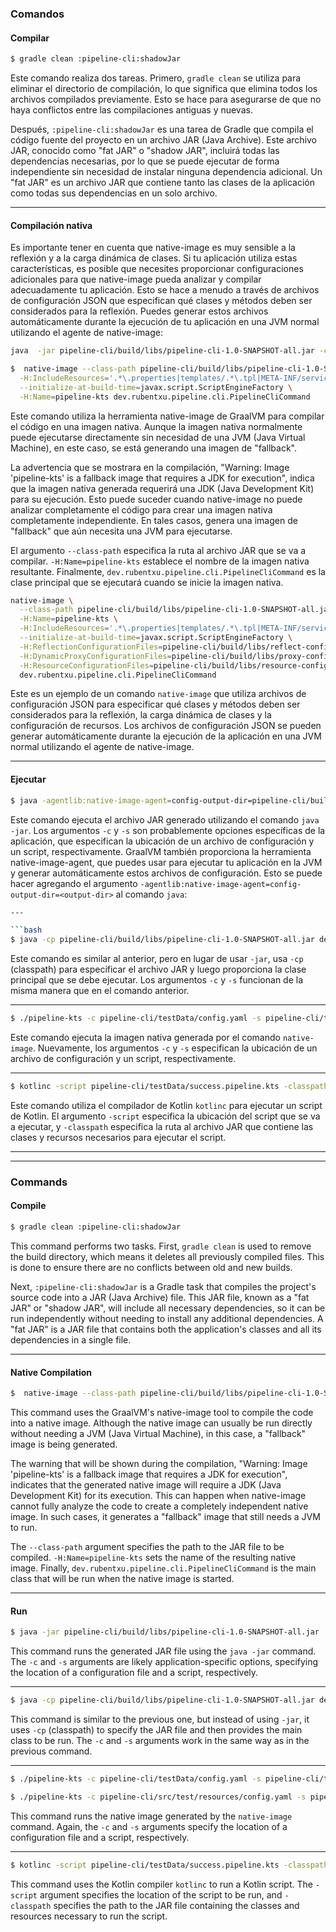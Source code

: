 ### Comandos

#### Compilar

```bash
$ gradle clean :pipeline-cli:shadowJar
```
Este comando realiza dos tareas. Primero, `gradle clean` se utiliza para eliminar el directorio de compilación, lo que significa que elimina todos los archivos compilados previamente. Esto se hace para asegurarse de que no haya conflictos entre las compilaciones antiguas y nuevas.

Después, `:pipeline-cli:shadowJar` es una tarea de Gradle que compila el código fuente del proyecto en un archivo JAR (Java Archive). Este archivo JAR, conocido como "fat JAR" o "shadow JAR", incluirá todas las dependencias necesarias, por lo que se puede ejecutar de forma independiente sin necesidad de instalar ninguna dependencia adicional. Un "fat JAR" es un archivo JAR que contiene tanto las clases de la aplicación como todas sus dependencias en un solo archivo.

---
#### Compilación nativa
Es importante tener en cuenta que native-image es muy sensible a la reflexión y a la carga dinámica de clases. 
Si tu aplicación utiliza estas características, es posible que necesites proporcionar configuraciones adicionales para 
que native-image pueda analizar y compilar adecuadamente tu aplicación. 
Esto se hace a menudo a través de archivos de configuración JSON que especifican qué clases y métodos deben ser considerados para la reflexión. Puedes generar estos archivos automáticamente durante la ejecución de tu aplicación en una JVM normal utilizando el agente de native-image:

```bash
java  -jar pipeline-cli/build/libs/pipeline-cli-1.0-SNAPSHOT-all.jar -c pipeline-cli/testData/config.yaml -s pipeline-cli/testData/success.pipeline.kts
```

```bash
$  native-image --class-path pipeline-cli/build/libs/pipeline-cli-1.0-SNAPSHOT-all.jar \
  -H:IncludeResources='.*\.properties|templates/.*\.tpl|META-INF/services/.*' \
  --initialize-at-build-time=javax.script.ScriptEngineFactory \
  -H:Name=pipeline-kts dev.rubentxu.pipeline.cli.PipelineCliCommand
```
Este comando utiliza la herramienta native-image de GraalVM para compilar el código en una imagen nativa. Aunque la imagen nativa normalmente puede ejecutarse directamente sin necesidad de una JVM (Java Virtual Machine), en este caso, se está generando una imagen de "fallback".

La advertencia que se mostrara en la compilación, "Warning: Image 'pipeline-kts' is a fallback image that requires a JDK for execution", indica que la imagen nativa generada requerirá una JDK (Java Development Kit) para su ejecución. Esto puede suceder cuando native-image no puede analizar completamente el código para crear una imagen nativa completamente independiente. En tales casos, genera una imagen de "fallback" que aún necesita una JVM para ejecutarse.

El argumento `--class-path` especifica la ruta al archivo JAR que se va a compilar. `-H:Name=pipeline-kts` establece el nombre de la imagen nativa resultante. Finalmente, `dev.rubentxu.pipeline.cli.PipelineCliCommand` es la clase principal que se ejecutará cuando se inicie la imagen nativa.

```bash
native-image \
  --class-path pipeline-cli/build/libs/pipeline-cli-1.0-SNAPSHOT-all.jar \
  -H:Name=pipeline-kts \
  -H:IncludeResources='.*\.properties|templates/.*\.tpl|META-INF/services/.*' \
  --initialize-at-build-time=javax.script.ScriptEngineFactory \
  -H:ReflectionConfigurationFiles=pipeline-cli/build/libs/reflect-config.json \
  -H:DynamicProxyConfigurationFiles=pipeline-cli/build/libs/proxy-config.json \
  -H:ResourceConfigurationFiles=pipeline-cli/build/libs/resource-config.json \
  dev.rubentxu.pipeline.cli.PipelineCliCommand
```
Este es un ejemplo de un comando `native-image` que utiliza archivos de configuración JSON para especificar qué clases y
métodos deben ser considerados para la reflexión, la carga dinámica de clases y la configuración de recursos. 
Los archivos de configuración JSON se pueden generar automáticamente durante la ejecución de la aplicación en una JVM normal
utilizando el agente de native-image.


---
#### Ejecutar

```bash
$ java -agentlib:native-image-agent=config-output-dir=pipeline-cli/build/libs -jar pipeline-cli/build/libs/pipeline-cli-1.0-SNAPSHOT-all.jar  -c pipeline-cli/testData/config.yaml -s pipeline-cli/testData/success.pipeline.kts
```
Este comando ejecuta el archivo JAR generado utilizando el comando `java -jar`. Los argumentos `-c` y `-s` 
son probablemente opciones específicas de la aplicación, que especifican la ubicación de un archivo de configuración y 
un script, respectivamente.
GraalVM también proporciona la herramienta native-image-agent, que puedes usar para ejecutar tu aplicación en la JVM y 
generar automáticamente estos archivos de configuración. 
Esto se puede hacer agregando el argumento `-agentlib:native-image-agent=config-output-dir=<output-dir>` al comando `java`:

```bash
---

```bash
$ java -cp pipeline-cli/build/libs/pipeline-cli-1.0-SNAPSHOT-all.jar dev.rubentxu.pipeline.cli.PipelineCliCommand -c pipeline-cli/testData/config.yaml -s pipeline-cli/testData/success.pipeline.kts
```
Este comando es similar al anterior, pero en lugar de usar `-jar`, usa `-cp` (classpath) para especificar el archivo JAR y luego proporciona la clase principal que se debe ejecutar. Los argumentos `-c` y `-s` funcionan de la misma manera que en el comando anterior.

---

```bash
$ ./pipeline-kts -c pipeline-cli/testData/config.yaml -s pipeline-cli/testData/success.pipeline.kts
```
Este comando ejecuta la imagen nativa generada por el comando `native-image`. Nuevamente, los argumentos `-c` y `-s` especifican la ubicación de un archivo de configuración y un script, respectivamente.

---

```bash
$ kotlinc -script pipeline-cli/testData/success.pipeline.kts -classpath pipeline-cli/build/libs/pipeline-cli-1.0-SNAPSHOT-all.jar  
```
Este comando utiliza el compilador de Kotlin `kotlinc` para ejecutar un script de Kotlin. El argumento `-script` especifica la ubicación del script que se va a ejecutar, y `-classpath` especifica la ruta al archivo JAR que contiene las clases y recursos necesarios para ejecutar el script.


---

---

### Commands

#### Compile

```bash
$ gradle clean :pipeline-cli:shadowJar
```
This command performs two tasks. First, `gradle clean` is used to remove the build directory, which means it deletes all previously compiled files. This is done to ensure there are no conflicts between old and new builds.

Next, `:pipeline-cli:shadowJar` is a Gradle task that compiles the project's source code into a JAR (Java Archive) file. This JAR file, known as a "fat JAR" or "shadow JAR", will include all necessary dependencies, so it can be run independently without needing to install any additional dependencies. A "fat JAR" is a JAR file that contains both the application's classes and all its dependencies in a single file.

---
#### Native Compilation

```bash
$  native-image --class-path pipeline-cli/build/libs/pipeline-cli-1.0-SNAPSHOT-all.jar -H:Name=pipeline-kts dev.rubentxu.pipeline.cli.PipelineCliCommand
```
This command uses the GraalVM's native-image tool to compile the code into a native image. Although the native image can usually be run directly without needing a JVM (Java Virtual Machine), in this case, a "fallback" image is being generated.

The warning that will be shown during the compilation, "Warning: Image 'pipeline-kts' is a fallback image that requires a JDK for execution", indicates that the generated native image will require a JDK (Java Development Kit) for its execution. This can happen when native-image cannot fully analyze the code to create a completely independent native image. In such cases, it generates a "fallback" image that still needs a JVM to run.

The `--class-path` argument specifies the path to the JAR file to be compiled. `-H:Name=pipeline-kts` sets the name of the resulting native image. Finally, `dev.rubentxu.pipeline.cli.PipelineCliCommand` is the main class that will be run when the native image is started.

---
#### Run

```bash
$ java -jar pipeline-cli/build/libs/pipeline-cli-1.0-SNAPSHOT-all.jar  -c pipeline-cli/testData/config.yaml -s pipeline-cli/testData/success.pipeline.kts
```
This command runs the generated JAR file using the `java -jar` command. The `-c` and `-s` arguments are likely application-specific options, specifying the location of a configuration file and a script, respectively.

---

```bash
$ java -cp pipeline-cli/build/libs/pipeline-cli-1.0-SNAPSHOT-all.jar dev.rubentxu.pipeline.cli.PipelineCliCommand -c pipeline-cli/testData/config.yaml -s pipeline-cli/testData/success.pipeline.kts
```
This command is similar to the previous one, but instead of using `-jar`, it uses `-cp` (classpath) to specify the JAR file and then provides the main class to be run. The `-c` and `-s` arguments work in the same way as in the previous command.

---

```bash
$ ./pipeline-kts -c pipeline-cli/testData/config.yaml -s pipeline-cli/testData/success.pipeline.kts
```
```bash
$ ./pipeline-kts -c pipeline-cli/src/test/resources/config.yaml -s pipeline-cli/src/test/resources/success.pipeline.kts
```
This command runs the native image generated by the `native-image` command. Again, the `-c` and `-s` arguments specify the location of a configuration file and a script, respectively.

---

```bash
$ kotlinc -script pipeline-cli/testData/success.pipeline.kts -classpath pipeline-cli/build/libs/pipeline-cli-1.0-SNAPSHOT-all.jar  
```
This command uses the Kotlin compiler `kotlinc` to run a Kotlin script. The `-script` argument specifies the location of the script to be run, and `-classpath` specifies the path to the JAR file containing the classes and resources necessary to run the script.